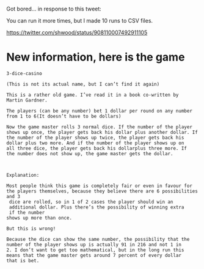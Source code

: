Got bored... in response to this tweet:

You can run it more times, but I made 10 runs to CSV files. 

https://twitter.com/shwood/status/908110007492911105


# New information, here is the game
    3-dice-casino

    (This is not its actual name, but I can’t find it again)

    This is a rather old game. I’ve read it in a book co-written by
    Martin Gardner.

    The players (can be any number) bet 1 dollar per round on any number
    from 1 to 6(It doesn’t have to be dollars)

    Now the game master rolls 3 normal dice. If the number of the player
    shows up once, the player gets back his dollar plus another dollar. If
    the number of the player shows up twice, the player gets back his
    dollar plus two more. And if the number of the player shows up on
    all three dice, the player gets back his dollarplus three more. If
    the number does not show up, the game master gets the dollar.



    Explanation:

    Most people think this game is completely fair or even in favour for
    the players themselves, because they believe there are 6 possibilities
    and 3
     dice are rolled, so in 1 of 2 cases the player should win an
     additional dollar. Plus there’s the possibility of winning extra
     if the number
    shows up more than once.

    But this is wrong!

    Because the dice can show the same number, the possibility that the
    number of the player shows up is actually 91 in 216 and not 1 in
    2. I don’t want to get too mathematical, but in the long run this
    means that the game master gets around 7 percent of every dollar
    that is bet.
